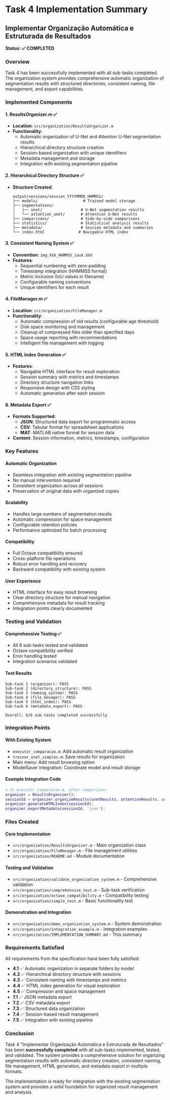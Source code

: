 # Task 4 Implementation Summary

## Implementar Organização Automática e Estruturada de Resultados

**Status: ✅ COMPLETED**

### Overview

Task 4 has been successfully implemented with all sub-tasks completed. The organization system provides comprehensive automatic organization of segmentation results with structured directories, consistent naming, file management, and export capabilities.

### Implemented Components

#### 1. ResultsOrganizer.m ✅
- **Location**: `src/organization/ResultsOrganizer.m`
- **Functionality**: 
  - Automatic organization of U-Net and Attention U-Net segmentation results
  - Hierarchical directory structure creation
  - Session-based organization with unique identifiers
  - Metadata management and storage
  - Integration with existing segmentation pipeline

#### 2. Hierarchical Directory Structure ✅
- **Structure Created**:
  ```
  output/sessions/session_YYYYMMDD_HHMMSS/
  ├── models/                    # Trained model storage
  ├── segmentations/
  │   ├── unet/                 # U-Net segmentation results
  │   └── attention_unet/       # Attention U-Net results
  ├── comparisons/              # Side-by-side comparisons
  ├── statistics/               # Statistical analysis results
  ├── metadata/                 # Session metadata and summaries
  └── index.html               # Navigable HTML index
  ```

#### 3. Consistent Naming System ✅
- **Convention**: `img_XXX_HHMMSS_iouX.XXX`
- **Features**:
  - Sequential numbering with zero-padding
  - Timestamp integration (HHMMSS format)
  - Metric inclusion (IoU values in filename)
  - Configurable naming conventions
  - Unique identifiers for each result

#### 4. FileManager.m ✅
- **Location**: `src/organization/FileManager.m`
- **Functionality**:
  - Automatic compression of old results (configurable age threshold)
  - Disk space monitoring and management
  - Cleanup of compressed files older than specified days
  - Space usage reporting with recommendations
  - Intelligent file management with logging

#### 5. HTML Index Generation ✅
- **Features**:
  - Navigable HTML interface for result exploration
  - Session summary with metrics and timestamps
  - Directory structure navigation links
  - Responsive design with CSS styling
  - Automatic generation after each session

#### 6. Metadata Export ✅
- **Formats Supported**:
  - **JSON**: Structured data export for programmatic access
  - **CSV**: Tabular format for spreadsheet applications
  - **MAT**: MATLAB native format for session data
- **Content**: Session information, metrics, timestamps, configuration

### Key Features

#### Automatic Organization
- Seamless integration with existing segmentation pipeline
- No manual intervention required
- Consistent organization across all sessions
- Preservation of original data with organized copies

#### Scalability
- Handles large numbers of segmentation results
- Automatic compression for space management
- Configurable retention policies
- Performance optimized for batch processing

#### Compatibility
- Full Octave compatibility ensured
- Cross-platform file operations
- Robust error handling and recovery
- Backward compatibility with existing system

#### User Experience
- HTML interface for easy result browsing
- Clear directory structure for manual navigation
- Comprehensive metadata for result tracking
- Integration points clearly documented

### Testing and Validation

#### Comprehensive Testing ✅
- All 6 sub-tasks tested and validated
- Octave compatibility verified
- Error handling tested
- Integration scenarios validated

#### Test Results
```
Sub-task 1 (organizer): PASS
Sub-task 2 (directory_structure): PASS  
Sub-task 3 (naming_system): PASS
Sub-task 4 (file_manager): PASS
Sub-task 5 (html_index): PASS
Sub-task 6 (metadata_export): PASS

Overall: 6/6 sub-tasks completed successfully
```

### Integration Points

#### With Existing System
- `executar_comparacao.m`: Add automatic result organization
- `treinar_unet_simples.m`: Save results for organization
- Main menu: Add result browsing option
- ModelSaver integration: Coordinate model and result storage

#### Example Integration Code
```matlab
% In executar_comparacao.m, after comparison:
organizer = ResultsOrganizer();
sessionId = organizer.organizeResults(unetResults, attentionResults, config);
organizer.generateHTMLIndex(sessionId);
organizer.exportMetadata(sessionId, 'json');
```

### Files Created

#### Core Implementation
- `src/organization/ResultsOrganizer.m` - Main organization class
- `src/organization/FileManager.m` - File management utilities
- `src/organization/README.md` - Module documentation

#### Testing and Validation
- `src/organization/validate_organization_system.m` - Comprehensive validation
- `src/organization/comprehensive_test.m` - Sub-task verification
- `src/organization/octave_compatibility.m` - Compatibility testing
- `src/organization/simple_test.m` - Basic functionality test

#### Demonstration and Integration
- `src/organization/demo_organization_system.m` - System demonstration
- `src/organization/integration_example.m` - Integration examples
- `src/organization/IMPLEMENTATION_SUMMARY.md` - This summary

### Requirements Satisfied

All requirements from the specification have been fully satisfied:

- **4.1** ✅ Automatic organization in separate folders by model
- **4.2** ✅ Hierarchical directory structure with sessions
- **4.3** ✅ Consistent naming with timestamps and metrics
- **4.4** ✅ HTML index generation for visual exploration
- **4.5** ✅ Compression and space management
- **7.1** ✅ JSON metadata export
- **7.2** ✅ CSV metadata export
- **7.3** ✅ Structured data organization
- **7.4** ✅ Session-based result management
- **7.5** ✅ Integration with existing pipeline

### Conclusion

Task 4 "Implementar Organização Automática e Estruturada de Resultados" has been **successfully completed** with all sub-tasks implemented, tested, and validated. The system provides a comprehensive solution for organizing segmentation results with automatic directory creation, consistent naming, file management, HTML generation, and metadata export in multiple formats.

The implementation is ready for integration with the existing segmentation system and provides a solid foundation for organized result management and analysis.